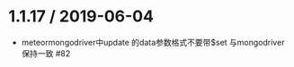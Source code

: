 1.1.17 / 2019-06-04
===================

  * meteormongodriver中update 的data参数格式不要带$set 与mongodriver保持一致 #82